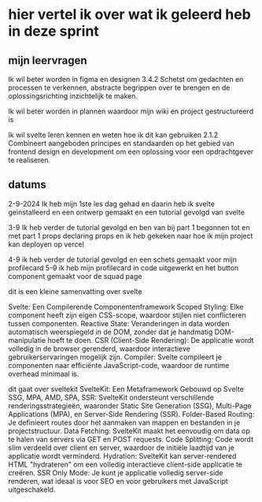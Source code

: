 # hier vertel ik over wat ik geleerd heb in deze sprint

## mijn leervragen
Ik wil beter worden in figma en designen
3.4.2 Schetst om gedachten en processen te verkennen, abstracte begrippen over te brengen en de oplossingsrichting inzichtelijk te maken.

Ik wil beter worden in plannen waardoor mijn wiki en project gestructureerd is



Ik wil svelte leren kennen en weten hoe ik dit kan gebruiken
2.1.2 Combineert aangeboden principes en standaarden op het gebied van frontend design en development om een oplossing voor een opdrachtgever te realiseren.

<h2>datums</h2>
2-9-2024
Ik heb mijn 1ste les dag gehad en daarin heb ik svelte geinstalleerd en een ontwerp gemaakt en een tutorial gevolgd van svelte

3-9
Ik heb verder de tutorial gevolgd en ben van bij part 1 begonnen tot en met part 1 props declaring props en ik heb gekeken naar hoe ik mijn project kan deployen op vercel

4-9 ik heb verder de tutorial gevolgd en een schets gemaakt voor mijn profilecard
5-9 ik heb mijn profilecard in code uitgewerkt en het button component gemaakt voor de squad page

dit is een kleine samenvatting over svelte

Svelte: Een Compilerende Componentenframework
Scoped Styling: Elke component heeft zijn eigen CSS-scope, waardoor stijlen niet conflicteren tussen componenten.
Reactive State: Veranderingen in data worden automatisch weerspiegeld in de DOM, zonder dat je handmatig DOM-manipulatie hoeft te doen.
CSR (Client-Side Rendering): De applicatie wordt volledig in de browser gerenderd, waardoor interactieve gebruikerservaringen mogelijk zijn.
Compiler: Svelte compileert je componenten naar efficiënte JavaScript-code, waardoor de runtime overhead minimaal is.


dit gaat over sveltekit
SvelteKit: Een Metaframework Gebouwd op Svelte
SSG, MPA, AMD, SPA, SSR: SvelteKit ondersteunt verschillende renderingsstrategieën, waaronder Static Site Generation (SSG), Multi-Page Applications (MPA), en Server-Side Rendering (SSR).
Folder-Based Routing: Je definieert routes door het aanmaken van mappen en bestanden in je projectstructuur.
Data Fetching: SvelteKit maakt het eenvoudig om data op te halen van servers via GET en POST requests.
Code Splitting: Code wordt slim verdeeld over client en server, waardoor de initiële laadtijd van je applicatie wordt verminderd.
Hydration: SvelteKit kan server-rendered HTML "hydrateren" om een volledig interactieve client-side applicatie te creëren.
SSR Only Mode: Je kunt je applicatie volledig server-side renderen, wat ideaal is voor SEO en voor gebruikers met JavaScript uitgeschakeld.

